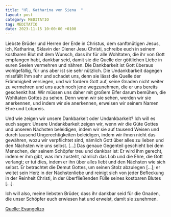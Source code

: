 ```yaml
---
title: "Hl. Katharina von Siena  "
layout: post
category: MEDITATIO
tag: MEDITATIO
date: 2023-11-15 10:00:00 +0100
---
```

Liebste Brüder und Herren der Erde in Christus, dem sanftmütigen Jesus, ich, Katharina, Sklavin der Diener Jesu Christi, schreibe euch in seinem kostbaren Blut mit dem Wunsch, dass ihr für alle Wohltaten, die ihr von Gott empfangen habt, dankbar seid, damit sie die Quelle der göttlichen Liebe in euren Seelen vermehren und nähren.<!--more--> Die Dankbarkeit ist Gott überaus wohlgefällig, für uns aber ist sie sehr nützlich. Die Undankbarkeit dagegen missfällt Ihm sehr und schadet uns, denn sie lässt die Quelle der Frömmigkeit versiegen, und wir fordern Gott auf, seine Gnaden nicht weiter zu vermehren und uns auch noch jene wegzunehmen, die er uns bereits geschenkt hat. Wir müssen uns daher mit großem Eifer darum bemühen, die Wohltaten Gottes zu sehen. Denn wenn wir sie sehen, werden wir sie anerkennen, und indem wir sie anerkennen, erweisen wir seinem Namen Ehre und Lobpreis.

Und wie zeigen wir unsere Dankbarkeit oder Undankbarkeit? Ich will es euch sagen: Unsere Undankbarkeit zeigen wir, wenn wir die Güte Gottes und unseren Nächsten beleidigen, indem wir sie auf tausend Weisen und durch tausend Ungerechtigkeiten beleidigen, indem wir ihnen nicht das gewähren, wozu wir verpflichtet sind, nämlich Gott über alles zu lieben und den Nächsten wie uns selbst. […] Das genaue Gegenteil geschieht bei dem Menschen, der seinem Schöpfer treu und dankbar ist: Er wird ihm gerecht, indem er ihm gibt, was ihm zusteht, nämlich das Lob und die Ehre, die Gott verlangt; er tut dies, indem er ihn über alles liebt und den Nächsten wie sich selbst. Er betrachtet die Demut Gottes, um seinen Stolz abzulegen […]; er weitet sein Herz in der Nächstenliebe und reinigt sich von jeder Befleckung in der Reinheit Christi, in der überfließenden Fülle seines kostbaren Blutes […].

Ich will also, meine liebsten Brüder, dass ihr dankbar seid für die Gnaden, die unser Schöpfer euch erwiesen hat und erweist, damit sie zunehmen.


[Quelle: Evangelizo](https://evangeliumtagfuertag.org/DE/gospel)
